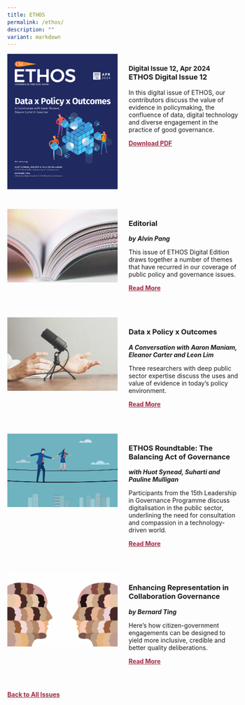 ```yaml
---
title: ETHOS
permalink: /ethos/
description: ""
variant: markdown
---
```

<style>
table
{ 
border-collapse: separate; 
border-spacing: 30px 10px;
}	
	
.back a
{
	color: #9f2943;
	font-weight: bold;
	}
	


.text
{
	width: 50%;
}	
	
.img1 img
{
margin-top:25px;	
}	
	
.img img
{
margin-top:15px;	
}		
	
	
.cat
{
font-size: 15px;	
}
	
td
{
	border-style : hidden!important;
}
	

#editorial,#section-1,#section-2,#section-3,#section-4
{
	border-bottom: 0.5px solid black;
}
	

.button1 a
{
	color: #9f2943;
	font-weight:bold;
}
	

.grid-container {
	display: grid;
	grid-template-columns: 50% 50%;
	grid-column-gap: 5%;
	margin-bottom: 5%;
	}	
	
@media only screen and (max-width: 600px) {
	.grid-container {
		display: block;
	}
}	
</style>
<div class="grid-container">
        <div><img src="/images/Ethos_Thumbnails_Cover/ethosdigital12v2.jpg"></div>
	<div><h3><span class="cat">Digital Issue 12, Apr 2024</span>
            <br>ETHOS Digital Issue 12</h3>	
            <p>In this digital issue of ETHOS, our contributors discuss the value of evidence in policymaking, the confluence of data, digital technology and diverse engagement in the practice of good governance.</p>
            
            
   <div class="button1"><a target="_blank" href="https://go.gov.sg/digital-issue-12">Download PDF</a></div></div>
    </div>
    
   <br>
    
<div class="grid-container">
        <div><img src="/images/Landing_Banner_Images/tile_editorial.jpg"></div>
        <div><h3>Editorial </h3>
            <b><i>by Alvin Pang</i></b>

                
  <p>	
            This issue of ETHOS Digital Edition draws together a number of themes that have recurred in our coverage of public policy and governance issues.
            </p>	
            
<div class="button1"><a href="/digital-issue-12/editorial/">Read More</a></div> <br></div>
    </div>

 <br>   
<div class="grid-container">
        <div><img src="/images/Landing_Banner_Images/tile_interviews.jpg"></div>
        <div><h3>Data x Policy x Outcomes</h3>
            <b><i>A Conversation with Aaron Maniam, Eleanor Carter and Leon Lim</i></b>
            
<p>
            Three researchers with deep public sector expertise discuss the uses and value of evidence in today’s policy environment.</p>	
            
<div class="button1"><a href="/digital-issue-12/data-x-policy-x-outcomes/">Read More</a></div><br></div>
    </div>
<br>
<div class="grid-container">
      <div><img src="/images/Ethos_Images/Ethos_Digital_Issue_12/d12teaserresize1.jpg"></div>
        <div><h3>ETHOS Roundtable: The Balancing Act of Governance</h3>
            <b><i>with Huot Synead, Suharti and Pauline Mulligan</i></b>
<p>	
            Participants from the 15th Leadership in Governance Programme discuss digitalisation in the public sector, underlining the need for consultation and compassion in a technology-driven world.
</p>	
            
<div class="button1"><a href="/digital-issue-12/ethos-roundtable-the-balancing-act-of-governance/">Read More</a></div><br></div>
    </div>
    
<br>    
<div class="grid-container">
        <div><img src="/images/Ethos_Images/Ethos_Digital_Issue_12/d12teaserresize2.jpg"></div>
        <div><h3>Enhancing Representation in Collaboration Governance</h3>
            <b><i>by Bernard Ting</i></b>
            
<p>	
            Here’s how citizen-government engagements can be designed to yield more inclusive, credible and better quality deliberations.</p>	
            
<div class="button1"><a href="/digital-issue-12/enhancing-representation-in-collaborative-governance/">Read More</a></div><br></div>
    </div>
    
<br>    


<div class="back">
<a href="/all-issues/">Back to All Issues</a>
</div>